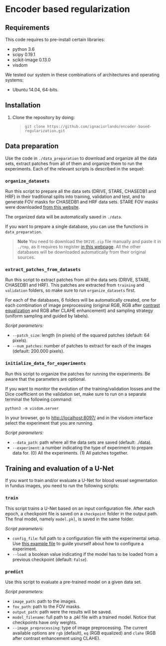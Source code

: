 # Encoder based regularization

## Requirements

This code requires to pre-install certain libraries:

* python 3.6
* scipy 0.19.1
* scikit-image 0.13.0
* visdom

We tested our system in these combinations of architectures and operating systems:
- Ubuntu 14.04, 64-bits.

## Installation

1. Clone the repository by doing:
    
    > ```git clone https://github.com/ignaciorlando/encoder-based-regularization.git```

## Data preparation

Use the code in ```./data_preparation``` to download and organize all the data sets, extract patches from all of them and organize them to run the experiments.
Each of the relevant scripts is described in the sequel:

### ```organize_datasets``` 

Run this script to prepare all the data sets (DRIVE, STARE, CHASEDB1 and HRF) in their traditional splits into training, validation and test, and to generate FOV masks for CHASEDB1 and HRF data sets. STARE FOV masks were downloaded [from this website](http://www.uhu.es/retinopathy/muestras2.php).

The organized data will be automatically saved in ```./data```. 

If you want to prepare a single database, you can use the functions in ```data_preparation```.

> **Note** You need to download the ```DRIVE.zip``` file manually and paste it in ```./tmp```, as it requires to register [in this webpage](https://www.isi.uu.nl/Research/Databases/DRIVE/download.php). All the other databases will be downloaded automatically from their original sources.


### ```extract_patches_from_datasets```

Run this script to extract patches from all the data sets (DRIVE, STARE, CHASEDB1 and HRF). This patches are extracted from ```training``` and ```validation``` folders, so make sure to run ```organize_datasets``` first.

For each of the databases, 6 folders will be automatically created, one for each combination of image preprocessing (original RGB, RGB after [contrast equalization](https://arxiv.org/abs/1706.03008) and RGB after CLAHE enhancement) and sampling strategy (uniform sampling and guided by labels).

*Script parameters:*
- ```--patch_size```: length (in pixels) of the squared patches (default: 64 pixels).
- ```--num_patches```: number of patches to extract for each of the images (default: 200.000 pixels).


### ```initialize_data_for_experiments```

Run this script to organize the patches for running the experiments. Be aware that the parameters are optional.

If you want to monitor the evolution of the training/validation losses and the Dice coefficient on the validation set, make sure to run on a separate terminal the following command:

```python3 -m visdom.server```

In your browser, go to [http://localhost:8097/](http://localhost:8097/) and in the visdom interface select the experiment that you are running.

*Script parameters:*
- ```--data_path```: path where all the data sets are saved (default: ./data).
- ```--experiment```: a number indicating the type of experiment to prepare data for. (0) All the experiments. (1) All patches together.



## Training and evaluation of a U-Net

If you want to train and/or evaluate a U-Net for blood vessel segmentation in fundus images, you need to run the following scripts:

### ```train```

This script trains a U-Net based on an input configuration file. After each epoch, a checkpoint file is saved on a ```checkpoint``` folder in the output path. The final model, namely ```model.pkl```, is saved in the same folder.

*Script parameters:*
- ```config_file```: full path to a configuration file with the experimental setup. Use [this example file](https://github.com/ignaciorlando/encoder-based-regularization/blob/master/experiments/example.ini) to guide yourself about how to configure a experiment.
- ```--load```: a boolean value indicating if the model has to be loaded from a previous checkpoint (default: ```False```).

### ```predict```

Use this script to evaluate a pre-trained model on a given data set.

*Script parameters:*
- ```image_path```: path to the images.
- ```fov_path```: path to the FOV masks.
- ```output_path```: path were the results will be saved.
- ```model_filename```: full path to a .pkl file with a trained model. Notice that checkpoints have only weights.
- ```--image_preprocessing```: type of image preprocessing. The current available options are ```rgb``` (default), ```eq``` (RGB equalized) and ```clahe``` (RGB after contrast enhancement using CLAHE).
